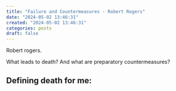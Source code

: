 ```yaml
---
title: "Failure and Countermeasures - Robert Rogers"
date: "2024-05-02 13:46:31"  
created: "2024-05-02 13:46:31"
categories: posts  
draft: false
---
```

Robert rogers. 

What leads to death? And what are preparatory countermeasures?

Defining death for me:
- 
